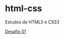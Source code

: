 # html-css
 Estudos de HTML5 e CSS3

<a href="https://danielcarling.github.io/html-css/desafios/desafio001/index">Desafio 01</a>
